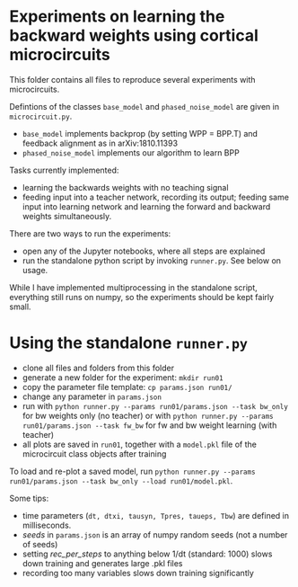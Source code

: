 # Experiments on learning the backward weights using cortical microcircuits

This folder contains all files to reproduce several experiments with microcircuits.

Defintions of the classes `base_model` and `phased_noise_model` are given in `microcircuit.py`.
- `base_model` implements backprop (by setting WPP = BPP.T) and feedback alignment as in arXiv:1810.11393
- `phased_noise_model` implements our algorithm to learn BPP

Tasks currently implemented:
- learning the backwards weights with no teaching signal
- feeding input into a teacher network, recording its output; feeding same input into learning network and learning the forward and backward weights simultaneously.

There are two ways to run the experiments:
- open any of the Jupyter notebooks, where all steps are explained
- run the standalone python script by invoking `runner.py`. See below on usage.

While I have implemented multiprocessing in the standalone script, everything still runs on numpy, so the experiments should be kept fairly small.

# Using the standalone `runner.py`

- clone all files and folders from this folder
- generate a new folder for the experiment: `mkdir run01`
- copy the parameter file template: `cp params.json run01/`
- change any parameter in `params.json`
- run with `python runner.py --params run01/params.json --task bw_only` for bw weights only (no teacher)
   or with `python runner.py --params run01/params.json --task fw_bw` for fw and bw weight learning (with teacher)
- all plots are saved in `run01`, together with a `model.pkl` file of the microcircuit class objects after training

To load and re-plot a saved model, run `python runner.py --params run01/params.json --task bw_only --load run01/model.pkl`.

Some tips:
- time parameters (`dt, dtxi, tausyn, Tpres, taueps, Tbw`) are defined in milliseconds.
- *seeds* in `params.json` is an array of numpy random seeds (not a number of seeds)
- setting *rec_per_steps* to anything below 1/dt (standard: 1000) slows down training and generates large .pkl files
- recording too many variables slows down training significantly
